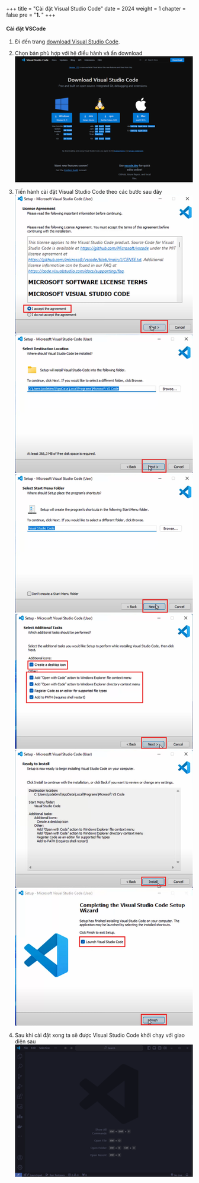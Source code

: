 +++
title = "Cài đặt Visual Studio Code"
date = 2024
weight = 1
chapter = false
pre = "<b>1. </b>"
+++

#### Cài đặt VSCode

1. Đi đến trang [download Visual Studio Code](https://code.visualstudio.com/download).
   
2. Chọn bản phù hợp với hệ điều hành và ấn download
![Image](/static/images/1/vsc-download.png?width=40pc)

3. Tiến hành cài đặt Visual Studio Code theo các bước sau đây
![Image](/static/images/1/3-1.png?width=40pc)
![Image](/static/images/1/3-2.png?width=40pc)
![Image](/static/images/1/3-3.png?width=40pc)
![Image](/static/images/1/3-4.png?width=40pc)
![Image](/static/images/1/3-5.png?width=40pc)
![Image](/static/images/1/3-6.png?width=40pc)

4. Sau khi cài đặt xong ta sẽ được Visual Studio Code khởi chạy với giao diện sau
![Image](/static/images/1/4.png?width=40pc)